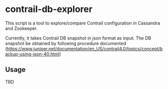 # contrail-db-explorer
This script is a tool to explore/compare Contrail configuration in Cassandra and Zookeeper.

Currently, it takes Contrail DB snapshot in json format as input. The DB snapshot be obtained by following procedure documented  (https://www.juniper.net/documentation/en_US/contrail4.0/topics/concept/backup-using-json-40.html)

## Usage
TBD
